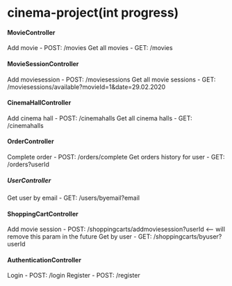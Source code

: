  # cinema-project(**int progress**)
 
 #### MovieController
 Add movie - POST: /movies
 Get all movies - GET: /movies
 #### MovieSessionController
 Add moviesession - POST: /moviesessions
 Get all movie sessions - GET: /moviesessions/available?movieId=1&date=29.02.2020
 #### CinemaHallController
 Add cinema hall - POST: /cinemahalls
 Get all cinema halls - GET: /cinemahalls
#### OrderController
 Complete order - POST: /orders/complete
 Get orders history for user - GET: /orders?userId
 ##### UserController
 Get user by email - GET: /users/byemail?email
#### ShoppingCartController
 Add movie session - POST: /shoppingcarts/addmoviesession?userId <— will remove this param in the future
 Get by user - GET: /shoppingcarts/byuser?userId
 #### AuthenticationController
 Login - POST: /login
 Register - POST: /register
